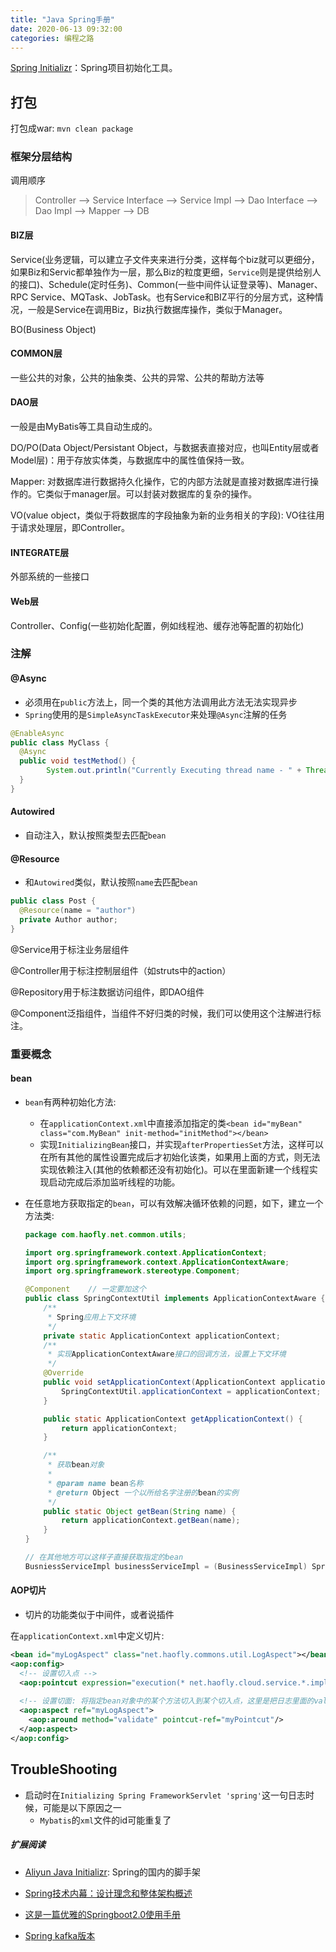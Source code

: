```yaml
---
title: "Java Spring手册"
date: 2020-06-13 09:32:00
categories: 编程之路
---
```


[Spring Initializr](<https://start.spring.io/>)：Spring项目初始化工具。

## 打包

打包成war: `mvn clean package`

### 框架分层结构

调用顺序

> Controller --> Service Interface --> Service Impl --> Dao Interface --> Dao Impl --> Mapper --> DB

#### BIZ层

Service(业务逻辑，可以建立子文件夹来进行分类，这样每个biz就可以更细分，如果Biz和Servic都单独作为一层，那么Biz的粒度更细，`Service`则是提供给别人的接口)、Schedule(定时任务)、Common(一些中间件认证登录等)、Manager、RPC Service、MQTask、JobTask。也有Service和BIZ平行的分层方式，这种情况，一般是Service在调用Biz，Biz执行数据库操作，类似于Manager。

BO(Business Object)

#### COMMON层

一些公共的对象，公共的抽象类、公共的异常、公共的帮助方法等

#### DAO层

一般是由MyBatis等工具自动生成的。

DO/PO(Data Object/Persistant Object，与数据表直接对应，也叫Entity层或者Model层)：用于存放实体类，与数据库中的属性值保持一致。

Mapper: 对数据库进行数据持久化操作，它的内部方法就是直接对数据库进行操作的。它类似于manager层。可以封装对数据库的复杂的操作。

VO(value object，类似于将数据库的字段抽象为新的业务相关的字段): VO往往用于请求处理层，即Controller。

#### INTEGRATE层

外部系统的一些接口

#### Web层

Controller、Config(一些初始化配置，例如线程池、缓存池等配置的初始化)

<!--more-->

### 注解

#### @Async

- 必须用在`public`方法上，同一个类的其他方法调用此方法无法实现异步
- `Spring`使用的是`SimpleAsyncTaskExecutor`来处理`@Async`注解的任务

```java
@EnableAsync
public class MyClass {
  @Async
  public void testMethod() {
    	System.out.println("Currently Executing thread name - " + Thread.currentThread().getName());
  }
}
```

#### Autowired

- 自动注入，默认按照类型去匹配`bean`

#### @Resource

- 和`Autowired`类似，默认按照`name`去匹配`bean`

```java
public class Post {
  @Resource(name = "author")
  private Author author;
}
```

@Service用于标注业务层组件

@Controller用于标注控制层组件（如struts中的action）

@Repository用于标注数据访问组件，即DAO组件

@Component泛指组件，当组件不好归类的时候，我们可以使用这个注解进行标注。

### 重要概念

#### bean

- `bean`有两种初始化方法:
  - 在`applicationContext.xml`中直接添加指定的类`<bean id="myBean" class="com.MyBean" init-method="initMethod"></bean>`
  - 实现`InitializingBean`接口，并实现`afterPropertiesSet`方法，这样可以在所有其他的属性设置完成后才初始化该类，如果用上面的方式，则无法实现依赖注入(其他的依赖都还没有初始化)。可以在里面新建一个线程实现启动完成后添加监听线程的功能。
  
- 在任意地方获取指定的`bean`，可以有效解决循环依赖的问题，如下，建立一个方法类:

  ```java
  package com.haofly.net.common.utils;
  
  import org.springframework.context.ApplicationContext;
  import org.springframework.context.ApplicationContextAware;
  import org.springframework.stereotype.Component;
  
  @Component	// 一定要加这个
  public class SpringContextUtil implements ApplicationContextAware {
      /**
       * Spring应用上下文环境
       */
      private static ApplicationContext applicationContext;
      /**
       * 实现ApplicationContextAware接口的回调方法，设置上下文环境
       */
      @Override
      public void setApplicationContext(ApplicationContext applicationContext) {
          SpringContextUtil.applicationContext = applicationContext;
      }
  
      public static ApplicationContext getApplicationContext() {
          return applicationContext;
      }
  
      /**
       * 获取bean对象
       *
       * @param name bean名称
       * @return Object 一个以所给名字注册的bean的实例
       */
      public static Object getBean(String name) {
          return applicationContext.getBean(name);
      }
  }
  
  // 在其他地方可以这样子直接获取指定的bean
  BusniessServiceImpl businessServiceImpl = (BusinessServiceImpl) SpringContextUtil.get("businessServiceImpl");	// 需要注意的是，如果放在应用初始化的过程中，那么该类中的applicationContext可能还没有初始化，可以sleep以下或者其他方式
  ```

#### AOP切片

- 切片的功能类似于中间件，或者说插件

在`applicationContext.xml`中定义切片:

```xml
<bean id="myLogAspect" class="net.haofly.commons.util.LogAspect"></bean>
<aop:config>
  <!-- 设置切入点 -->
  <aop:pointcut expression="execution(* net.haofly.cloud.service.*.impl.*.*Impl.*(..)) and !execution(* net.haofly.service.tt.impl.ServerImpl.createServer(..))" id="myPointcut"/>	<!-- 排除某个方法直接用! -->
  
  <!-- 设置切面: 将指定bean对象中的某个方法切入到某个切入点，这里是把日志里面的validate方法切入到上面那些切入点中 -->
  <aop:aspect ref="myLogAspect">
    <aop:around method="validate" pointcut-ref="myPointcut"/>
  </aop:aspect>
</aop:config>
```

## TroubleShooting

- 启动时在`Initializing Spring FrameworkServlet 'spring'`这一句日志时候，可能是以下原因之一
  - `Mybatis`的`xml`文件的id可能重复了

##### 扩展阅读

- [Aliyun Java Initializr](https://start.aliyun.com/): Spring的国内的脚手架
- [Spring技术内幕：设计理念和整体架构概述](https://mp.weixin.qq.com/s/2dCebIpVjE43xUpx-2YCTg)

- [这是一篇优雅的Springboot2.0使用手册](https://blog.tengshe789.tech/2018/08/04/springboot/?hmsr=toutiao.io&utm_medium=toutiao.io&utm_source=toutiao.io)
- [Spring kafka版本](https://spring.io/projects/spring-kafka#overview)